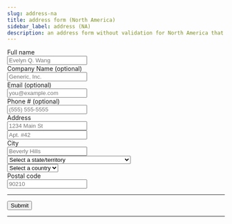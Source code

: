 ```yaml
---
slug: address-na
title: address form (North America)
sidebar_label: address (NA)
description: an address form without validation for North America that will POST on submit
---
```


<div class="container margin-vert--xl">
  <div class="row">
    <div class="card col col--12 padding--md">
      <form
        class="card__body"
        method="POST"
        action="/identity"
      >
        <div class="row">
          <div class="col col--12 margin-bottom--md">
            <label for="full-name">Full name</label>
            <br/>
            <input
              type="text"
              id="full-name"
              name="full-name"
              placeholder="Evelyn Q. Wang"
              required
            />
          </div>
          <div class="col col--12 margin-bottom--md">
            <label for="company-name">Company Name (optional)</label>
            <br/>
            <input
              type="text"
              id="company-name"
              name="company-name"
              placeholder="Generic, Inc."
              required
            />
          </div>
          <div class="col col--12 margin-bottom--md">
            <label for="email">Email (optional)</label>
            <br/>
            <input
              type="email"
              id="email"
              name="email"
              placeholder="you@example.com"
            />
          </div>
          <div class="col col--12 margin-bottom--md">
            <label for="email">Phone # (optional)</label>
            <br/>
            <input
              type="tel"
              id="phone-number"
              name="phone-number"
              placeholder="(555) 555-5555"
            />
          </div>
          <div class="col col--12 margin-bottom--md">
            <label for="address">Address</label>
            <br/>
            <input
              type="text"
              id="address"
              name="address"
              placeholder="1234 Main St"
              required
            />
          </div>
          <div class="col col--12 margin-bottom--md">
            <input
              type="text"
              id="address-ext"
              name="address-ext"
              placeholder="Apt. #42"
            />
          </div>
          <div class="col col--12 margin-bottom--md">
            <label for="city">City</label>
            <br/>
            <input
              type="text"
              id="city"
              name="city"
              placeholder="Beverly Hills"
              required
            />
          </div>
          <div class="col col--12">
            <div class="margin-bottom--md">
              <select
                id="state"
                name="state"
              >
                <option value="" selected>Select a state/territory</option>
                <optgroup label="Canada">
                  <option value="AB">Alberta</option>
                  <option value="BC">British Columbia</option>
                  <option value="MB">Manitoba</option>
                  <option value="NB">New Brunswick</option>
                  <option value="NL">Newfoundland and Labrador</option>
                  <option value="NS">Nova Scotia</option>
                  <option value="ON">Ontario</option>
                  <option value="PE">Prince Edward Island</option>
                  <option value="QC">Quebec</option>
                  <option value="SK">Saskatchewan</option>
                  <option value="NT">Northwest Territories</option>
                  <option value="NU">Nunavut</option>
                  <option value="YT">Yukon</option>
                </optgroup>
                <optgroup label="United States">
                  <option value="AL">Alabama</option>
                  <option value="AK">Alaska</option>
                  <option value="AZ">Arizona</option>
                  <option value="AR">Arkansas</option>
                  <option value="CA">California</option>
                  <option value="CO">Colorado</option>
                  <option value="CT">Connecticut</option>
                  <option value="DE">Delaware</option>
                  <option value="DC">District Of Columbia</option>
                  <option value="FL">Florida</option>
                  <option value="GA">Georgia</option>
                  <option value="HI">Hawaii</option>
                  <option value="ID">Idaho</option>
                  <option value="IL">Illinois</option>
                  <option value="IN">Indiana</option>
                  <option value="IA">Iowa</option>
                  <option value="KS">Kansas</option>
                  <option value="KY">Kentucky</option>
                  <option value="LA">Louisiana</option>
                  <option value="ME">Maine</option>
                  <option value="MD">Maryland</option>
                  <option value="MA">Massachusetts</option>
                  <option value="MI">Michigan</option>
                  <option value="MN">Minnesota</option>
                  <option value="MS">Mississippi</option>
                  <option value="MO">Missouri</option>
                  <option value="MT">Montana</option>
                  <option value="NE">Nebraska</option>
                  <option value="NV">Nevada</option>
                  <option value="NH">New Hampshire</option>
                  <option value="NJ">New Jersey</option>
                  <option value="NM">New Mexico</option>
                  <option value="NY">New York</option>
                  <option value="NC">North Carolina</option>
                  <option value="ND">North Dakota</option>
                  <option value="OH">Ohio</option>
                  <option value="OK">Oklahoma</option>
                  <option value="OR">Oregon</option>
                  <option value="PA">Pennsylvania</option>
                  <option value="RI">Rhode Island</option>
                  <option value="SC">South Carolina</option>
                  <option value="SD">South Dakota</option>
                  <option value="TN">Tennessee</option>
                  <option value="TX">Texas</option>
                  <option value="UT">Utah</option>
                  <option value="VT">Vermont</option>
                  <option value="VA">Virginia</option>
                  <option value="WA">Washington</option>
                  <option value="WV">West Virginia</option>
                  <option value="WI">Wisconsin</option>
                  <option value="WY">Wyoming</option>
                  <option value="AS">American Samoa (AS)</option>
                  <option value="GU">Guam (GU)</option>
                  <option value="MP">Northern Mariana Islands (MP)</option>
                  <option value="PR">Puerto Rico (PR)</option>
                  <option value="UM">United States Minor Outlying Islands (UM)</option>
                  <option value="VI">Virgin Islands (VI)</option>
                  <option value="AA">Armed Forces Americas (AA)</option>
                  <option value="AP">Armed Forces Pacific (AP)</option>
                  <option value="AE">Armed Forces Others (AE)</option>
                </optgroup>
              </select>
            </div>
            <div class="margin-bottom--md">
              <select
                id="country"
                name="country"
                required
              >
                <option value="" selected>Select a country</option>
                <option value="CA">Canada</option>
                <option value="MX">Mexico</option>
                <option value="US">United States</option>
              </select>
            </div>
          </div>
          <div class="col col--9">
            <label for="postcode">Postal code</label>
            <br/>
            <input
              type="text"
              id="postcode"
              name="postcode"
              placeholder="90210"
              required
            />
          </div>
        </div>
        <hr/>
        <button type="submit" class="button button--primary">Submit</button>
      </form>
    </div>
  </div>
</div>
<hr/>
<!-- Phone, Company name -->
